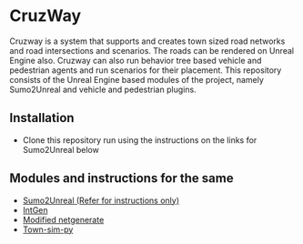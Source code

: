 # CruzWay
Cruzway is a system that supports and creates town sized road networks and road intersections and scenarios. The roads can be rendered on Unreal Engine also. Cruzway can also run behavior tree based vehicle and pedestrian agents and run scenarios for their placement. This repository consists of the Unreal Engine based modules of the project, namely Sumo2Unreal and vehicle and pedestrian plugins.

## Installation
- Clone this repository run using the instructions on the links for Sumo2Unreal below

## Modules and instructions for the same
- [Sumo2Unreal (Refer for instructions only)](https://github.com/AugmentedDesignLab/Sumo2Unreal)
- [IntGen](https://github.com/AugmentedDesignLab/intgen)
- [Modified netgenerate](https://github.com/AugmentedDesignLab/sumo-mirror/tree/sumoIntgen)
- [Town-sim-py](https://github.com/AugmentedDesignLab/town-sim-py)
